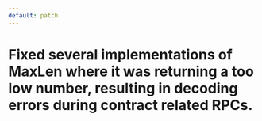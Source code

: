 ```yaml
---
default: patch
---
```


# Fixed several implementations of MaxLen where it was returning a too low number, resulting in decoding errors during contract related RPCs.
